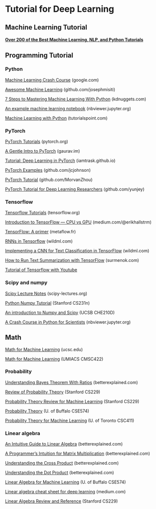 # Tutorial for Deep Learning

## Machine Learning Tutorial

#### [Over 200 of the Best Machine Learning, NLP, and Python Tutorials](https://medium.com/machine-learning-in-practice/over-200-of-the-best-machine-learning-nlp-and-python-tutorials-2018-edition-dd8cf53cb7dc)

#### 

## Programming Tutorial

### Python

[Machine Learning Crash Course](https://developers.google.com/machine-learning/crash-course/) \(google.com\)

[Awesome Machine Learning](https://github.com/josephmisiti/awesome-machine-learning#python) \(github.com/josephmisiti\)

[7 Steps to Mastering Machine Learning With Python](http://www.kdnuggets.com/2015/11/seven-steps-machine-learning-python.html) \(kdnuggets.com\)

[An example machine learning notebook](http://nbviewer.jupyter.org/github/rhiever/Data-Analysis-and-Machine-Learning-Projects/blob/master/example-data-science-notebook/Example%20Machine%20Learning%20Notebook.ipynb) \(nbviewer.jupyter.org\)

[Machine Learning with Python](https://www.tutorialspoint.com/machine_learning_with_python/machine_learning_with_python_quick_guide.htm) \(tutorialspoint.com\)

### PyTorch <a id="03ef"></a>

[PyTorch Tutorials](http://pytorch.org/tutorials/) \(pytorch.org\)

[A Gentle Intro to PyTorch](http://blog.gaurav.im/2017/04/24/a-gentle-intro-to-pytorch/) \(gaurav.im\)

[Tutorial: Deep Learning in PyTorch](https://iamtrask.github.io/2017/01/15/pytorch-tutorial/) \(iamtrask.github.io\)

[PyTorch Examples](https://github.com/jcjohnson/pytorch-examples) \(github.com/jcjohnson\)

[PyTorch Tutorial](https://github.com/MorvanZhou/PyTorch-Tutorial) \(github.com/MorvanZhou\)

[PyTorch Tutorial for Deep Learning Researchers](https://github.com/yunjey/pytorch-tutorial) \(github.com/yunjey\)

### Tensorflow <a id="a1b6"></a>

[Tensorflow Tutorials](https://www.tensorflow.org/tutorials/) \(tensorflow.org\)

[Introduction to TensorFlow — CPU vs GPU](https://medium.com/@erikhallstrm/hello-world-tensorflow-649b15aed18c) \(medium.com/@erikhallstrm\)

[TensorFlow: A primer](https://blog.metaflow.fr/tensorflow-a-primer-4b3fa0978be3) \(metaflow.fr\)

[RNNs in Tensorflow](http://www.wildml.com/2016/08/rnns-in-tensorflow-a-practical-guide-and-undocumented-features/) \(wildml.com\)

[Implementing a CNN for Text Classification in TensorFlow](http://www.wildml.com/2015/12/implementing-a-cnn-for-text-classification-in-tensorflow/) \(wildml.com\)

[How to Run Text Summarization with TensorFlow](http://pavel.surmenok.com/2016/10/15/how-to-run-text-summarization-with-tensorflow/) \(surmenok.com\)

[Tutorial of Tensorflow with Youtube](https://github.com/Hvass-Labs/TensorFlow-Tutorials)

### Scipy and numpy <a id="347e"></a>

[Scipy Lecture Notes](http://www.scipy-lectures.org/) \(scipy-lectures.org\)

[Python Numpy Tutorial](http://cs231n.github.io/python-numpy-tutorial/) \(Stanford CS231n\)

[An introduction to Numpy and Scipy](https://engineering.ucsb.edu/~shell/che210d/numpy.pdf) \(UCSB CHE210D\)

[A Crash Course in Python for Scientists](http://nbviewer.jupyter.org/gist/rpmuller/5920182#ii.-numpy-and-scipy) \(nbviewer.jupyter.org\)



## Math <a id="8244"></a>

[Math for Machine Learning](https://people.ucsc.edu/~praman1/static/pub/math-for-ml.pdf) \(ucsc.edu\)

[Math for Machine Learning](http://www.umiacs.umd.edu/~hal/courses/2013S_ML/math4ml.pdf) \(UMIACS CMSC422\)

### Probability <a id="3209"></a>

[Understanding Bayes Theorem With Ratios](https://betterexplained.com/articles/understanding-bayes-theorem-with-ratios/) \(betterexplained.com\)

[Review of Probability Theory](http://cs229.stanford.edu/section/cs229-prob.pdf) \(Stanford CS229\)

[Probability Theory Review for Machine Learning](https://see.stanford.edu/materials/aimlcs229/cs229-prob.pdf) \(Stanford CS229\)

[Probability Theory](http://www.cedar.buffalo.edu/~srihari/CSE574/Chap1/Probability-Theory.pdf) \(U. of Buffalo CSE574\)

[Probability Theory for Machine Learning](http://www.cs.toronto.edu/~urtasun/courses/CSC411_Fall16/tutorial1.pdf) \(U. of Toronto CSC411\)



### Linear algebra <a id="492a"></a>

[An Intuitive Guide to Linear Algebra](https://betterexplained.com/articles/linear-algebra-guide/) \(betterexplained.com\)

[A Programmer’s Intuition for Matrix Multiplication](https://betterexplained.com/articles/matrix-multiplication/) \(betterexplained.com\)

[Understanding the Cross Product](https://betterexplained.com/articles/cross-product/) \(betterexplained.com\)

[Understanding the Dot Product](https://betterexplained.com/articles/vector-calculus-understanding-the-dot-product/) \(betterexplained.com\)

[Linear Algebra for Machine Learning](http://www.cedar.buffalo.edu/~srihari/CSE574/Chap1/LinearAlgebra.pdf) \(U. of Buffalo CSE574\)

[Linear algebra cheat sheet for deep learning](https://medium.com/towards-data-science/linear-algebra-cheat-sheet-for-deep-learning-cd67aba4526c) \(medium.com\)

[Linear Algebra Review and Reference](http://cs229.stanford.edu/section/cs229-linalg.pdf) \(Stanford CS229\)


